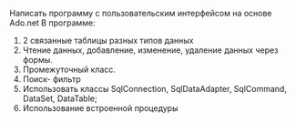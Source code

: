 Написать программу с пользовательским интерфейсом на основе Ado.net
В программе: 
1. 2 связанные таблицы разных типов данных
2. Чтение данных, добавление, изменение, удаление данных через формы.
3. Промежуточный класс.
4. Поиск- фильтр
5. Использовать классы SqlConnection, SqlDataAdapter, SqlCommand, DataSet, DataTable;
6. Использование встроенной процедуры
